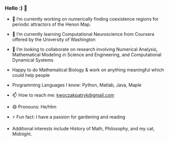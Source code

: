 ### Hello :) 👋



- 🔭 I’m currently working on numerically finding coexistence regions for periodic attractors of the Henon Map.

- 🌱 I’m currently learning Computational Neuroscience from Coursera offered by the University of Washington

- 👯 I’m looking to collaborate on research involving Numerical Analysis, Mathematical Modeling in Science and Engineering, and Computational Dynamical Systems
- Happy to do Mathematical Biology & work on anything meaningful which could help people

- Programming Languages I know: Python, Matlab, Java, Maple 

- 📫 How to reach me: kwoczakpatryk@gmail.com

- 😄 Pronouns: He/Him

- ⚡ Fun fact: I have a passion for gardening and reading

- Additional interests include History of Math, Philosophy, and my cat, Midnight. 
